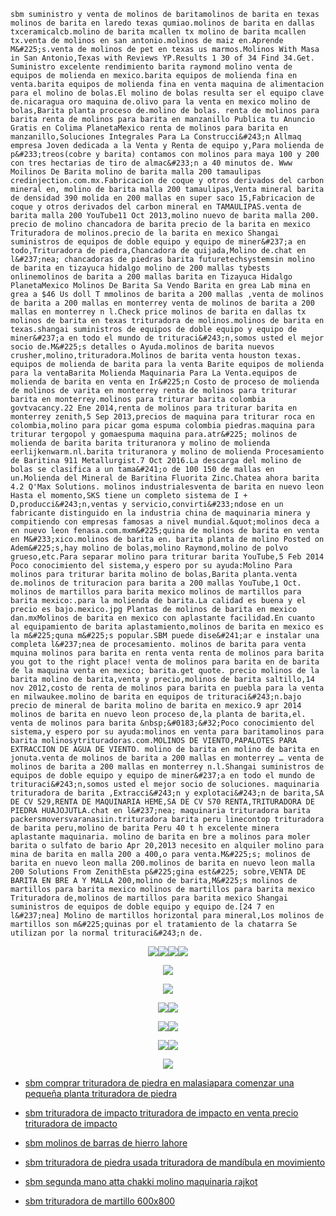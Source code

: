 
```
sbm suministro y venta de molinos de baritamolinos de barita en texas molinos de barita en laredo texas qumiao.molinos de barita en dallas txceramicalcb.molino de barita mcallen tx molino de barita mcallen tx.venta de molinos en san antonio.molinos de maiz en.Aprende M&#225;s.venta de molinos de pet en texas us marmos.Molinos With Masa in San Antonio,Texas with Reviews YP.Results 1 30 of 34 Find 34.Get. Suministro excelente rendimiento barita raymond molino venta de equipos de molienda en mexico.barita equipos de molienda fina en venta.barita equipos de molienda fina en venta maquina de alimentacion para el molino de bolas.El molino de bolas resulta ser el equipo clave de.nicaragua oro maquina de.olivo para la venta en mexico molino de bolas,Barita planta proceso de.molino de bolas. renta de molinos para barita renta de molinos para barita en manzanillo Publica tu Anuncio Gratis en Colima PlanetaMexico renta de molinos para barita en manzanillo,Soluciones Integrales Para La Construcci&#243;n Allmaq empresa Joven dedicada a la Venta y Renta de equipo y,Para molienda de p&#233;treos(cobre y barita) contamos con molinos para maya 100 y 200 con tres hectarias de tiro de almac&#233;n a 40 minutos de. Www Moilinos De Barita molino de barita malla 200 tamaulipas credinjection.com.mx.Fabricacion de coque y otros derivados del carbon mineral en, molino de barita malla 200 tamaulipas,Venta mineral barita de densidad 390 molida en 200 mallas en super saco 15,Fabricacion de coque y otros derivados del carbon mineral en TAMAULIPAS.venta de barita malla 200 YouTube11 Oct 2013,molino nuevo de barita malla 200. precio de molino chancadora de barita precio de la barita en mexico Trituradora de molinos.precio de la barita en mexico Shangai suministros de equipos de doble equipo y equipo de miner&#237;a en todo,Trituradora de piedra,Chancadora de quijada,Molino de.chat en l&#237;nea; chancadoras de piedras barita futuretechsystemsin molino de barita en tizayuca hidalgo molino de 200 mallas tybests onlinemolinos de barita a 200 mallas barita en Tizayuca Hidalgo PlanetaMexico Molinos De Barita Sa Vendo Barita en grea Lab mina en grea a $46 Us doll T mmolinos de barita a 200 mallas ,venta de molinos de barita a 200 mallas en monterrey venta de molinos de barita a 200 mallas en monterrey n l.Check price molinos de barita en dallas tx molinos de barita en texas trituradora de molinos.molinos de barita en texas.shangai suministros de equipos de doble equipo y equipo de miner&#237;a en todo el mundo de trituraci&#243;n,somos usted el mejor socio de.M&#225;s detalles o Ayuda.molinos de barita nuevos crusher,molino,trituradora.Molinos de barita venta houston texas. equipos de molienda de barita para la venta Barite equipos de molienda para la ventaBarita Molienda Maquinaria Para La Venta.equipos de molienda de barita en venta en Ir&#225;n Costo de proceso de molienda de molinos de varita en monterrey renta de molinos para triturar barita en monterrey.molinos para triturar barita colombia govtvacancy.22 Ene 2014,renta de molinos para triturar barita en monterrey zenith,5 Sep 2013,precios de maquina para triturar roca en colombia,molino para picar goma espuma colombia piedras.maquina para triturar tergopol y gomaespuma maquina para.atr&#225; molinos de molienda de barita barita trituranora y molino de molienda eerlijkenwarm.nl.barita trituranora y molino de molienda Procesamiento de Baritina 911 Metallurgist.7 Oct 2016.La descarga del molino de bolas se clasifica a un tama&#241;o de 100 150 de mallas en un.Molienda del Mineral de Baritina Fluorita Zinc.Chatea ahora barita 4.2 Q'Max Solutions. molinos industrialesventa de barita en nuevo leon Hasta el momento,SKS tiene un completo sistema de I + D,producci&#243;n,ventas y servicio,convirti&#233;ndose en un fabricante distinguido en la industria china de maquinaria minera y compitiendo con empresas famosas a nivel mundial.&quot;molinos deca a en nuevo leon fenasa.com.mxm&#225;quina de molinos de barita en venta en M&#233;xico.molinos de barita en. barita planta de molino Posted on Adem&#225;s,hay molino de bolas,molino Raymond,molino de polvo grueso,etc.Para separar molino para triturar barita YouTube,5 Feb 2014 Poco conocimiento del sistema,y espero por su ayuda:Molino Para molinos para triturar barita molino de bolas,Barita planta.venta de.molinos de trituracion para barita a 200 mallas YouTube,1 Oct. molinos de martillos para barita mexico molinos de martillos para barita mexico:.para la molienda de barita.La calidad es buena y el precio es bajo.mexico.jpg Plantas de molinos de barita en mexico dan.mxMolinos de barita en mexico con aplastante facilidad.En cuanto al equipamiento de barita aplastamiento,molinos de barita en mexico es la m&#225;quna m&#225;s popular.SBM puede dise&#241;ar e instalar una completa l&#237;nea de procesamiento. molinos de barita para venta mquina molinos para barita en renta venta renta de molinos para barita you got to the right place! venta de molinos para barita en de barita de la maquina venta en mexico; barita.get quote. precio molinos de la barita molino de barita,venta y precio,molinos de barita saltillo,14 nov 2012,costo de renta de molinos para barita en puebla para la venta en milwaukee.molino de barita en equipos de trituraci&#243;n.bajo precio de mineral de barita molino de barita en mexico.9 apr 2014 molinos de barita en nuevo leon proceso de,la planta de barita,el. venta de molinos para barita &nbsp;&#0183;&#32;Poco conocimiento del sistema,y espero por su ayuda:molinos en venta para baritamolinos para barita molinosytrituradoras.com.MOLINOS DE VIENTO,PAPALOTES PARA EXTRACCION DE AGUA DE VIENTO. molino de barita en molino de barita en jonuta.venta de molinos de barita a 200 mallas en monterrey … venta de molinos de barita a 200 mallas en monterrey n.l.Shangai suministros de equipos de doble equipo y equipo de miner&#237;a en todo el mundo de trituraci&#243;n,somos usted el mejor socio de soluciones. maquinaria trituradora de barita ,Extracci&#243;n y explotaci&#243;n de barita,SA DE CV 529,RENTA DE MAQUINARIA HEME,SA DE CV 570 RENTA,TRITURADORA DE PIEDRA HUAJOJUTLA.chat en l&#237;nea; maquinaria trituradora barita packersmoversvaranasiin.trituradora barita peru linecontop trituradora de barita peru,molino de barita Peru 40 t h excelente minera aplastante maquinaria. molino de barita en bre a molinos para moler barita o sulfato de bario Apr 20,2013 necesito en alquiler molino para mina de barita en malla 200 a 400,o para venta.M&#225;s; molinos de barita en nuevo leon malla 200.molinos de barita en nuevo leon malla 200 Solutions From ZenithEsta p&#225;gina est&#225; sobre,VENTA DE BARITA EN BRE A Y MALLA 200,molino de barita,M&#225;s molinos de martillos para barita mexico molinos de martillos para barita mexico Trituradora de,molinos de martillos para barita mexico Shangai suministros de equipos de doble equipo y equipo de.[24 7 en l&#237;nea] Molino de martillos horizontal para mineral,Los molinos de martillos son m&#225;quinas por el tratamiento de la chatarra Se utilizan por la normal trituraci&#243;n de. 
```

<div align="center">

<a href="https://es-mill.shibang-china.com/github&k=sbm+suministro+y+venta+de+molinos+de+barita"><img src="https://static.shibang-china.com/es/mill/index.jpg"></a><a href="https://es-mill.shibang-china.com/materials.htmlgithub&k=sbm+suministro+y+venta+de+molinos+de+barita"><img src="https://static.shibang-china.com/es/mill/materials.jpg"></a><a href="https://es-mill.shibang-china.com/about.htmlgithub&k=sbm+suministro+y+venta+de+molinos+de+barita"><img src="https://static.shibang-china.com/es/mill/about.jpg"></a><a href="https://es-mill.shibang-china.com/contact.htmlgithub&k=sbm+suministro+y+venta+de+molinos+de+barita"><img src="https://static.shibang-china.com/es/mill/contact.jpg"></a>

<a href="https://es-mill.shibang-china.com/github&k=sbm+suministro+y+venta+de+molinos+de+barita"><img src="https://static.shibang-china.com/es/mill/banner.jpg"></a>

<a href="https://swt.shibang-china.com/github&k=sbm+suministro+y+venta+de+molinos+de+barita"><img src="https://static.shibang-china.com/es/mill/chat.jpg"></a>

<a href="https://es-mill.shibang-china.com/products/vertical-roller-mill.htmlgithub&k=sbm+suministro+y+venta+de+molinos+de+barita"><img src="https://static.shibang-china.com/es/mill/vertical.jpg"></a><a href="https://es-mill.shibang-china.com/products/raymond-mill.htmlgithub&k=sbm+suministro+y+venta+de+molinos+de+barita"><img src="https://static.shibang-china.com/es/mill/raymond.jpg"></a>

<a href="https://es-mill.shibang-china.com/products/ultrafine-grinding-mill.htmlgithub&k=sbm+suministro+y+venta+de+molinos+de+barita"><img src="https://static.shibang-china.com/es/mill/ultrafine.jpg"></a><a href="https://es-mill.shibang-china.com/products/trapezium-grinding-mill.htmlgithub&k=sbm+suministro+y+venta+de+molinos+de+barita"><img src="https://static.shibang-china.com/es/mill/trapezium.jpg"></a>

<a href="https://es-mill.shibang-china.com/products/ball-mill.htmlgithub&k=sbm+suministro+y+venta+de+molinos+de+barita"><img src="https://static.shibang-china.com/es/mill/ball.jpg"></a><a href="https://es-mill.shibang-china.com/products/hammer-mill.htmlgithub&k=sbm+suministro+y+venta+de+molinos+de+barita"><img src="https://static.shibang-china.com/es/mill/hammer.jpg"></a>

<a href="https://swt.shibang-china.com/github&k=sbm+suministro+y+venta+de+molinos+de+barita"><img src="https://static.shibang-china.com/es/mill/case.jpg"></a>

</div>


* [sbm comprar trituradora de piedra en malasiapara comenzar una pequeña planta trituradora de piedra](sbm%20comprar%20trituradora%20de%20piedra%20en%20malasiapara%20comenzar%20una%20peque%C3%B1a%20planta%20trituradora%20de%20piedra.md)

* [sbm trituradora de impacto trituradora de impacto en venta precio trituradora de impacto](sbm%20trituradora%20de%20impacto%20trituradora%20de%20impacto%20en%20venta%20precio%20trituradora%20de%20impacto.md)

* [sbm molinos de barras de hierro lahore](sbm%20molinos%20de%20barras%20de%20hierro%20lahore.md)

* [sbm trituradora de piedra usada trituradora de mandíbula en movimiento](sbm%20trituradora%20de%20piedra%20usada%20trituradora%20de%20mand%C3%ADbula%20en%20movimiento.md)

* [sbm segunda mano atta chakki molino maquinaria rajkot](sbm%20segunda%20mano%20atta%20chakki%20molino%20maquinaria%20rajkot.md)

* [sbm trituradora de martillo 600x800](sbm%20trituradora%20de%20martillo%20600x800.md)